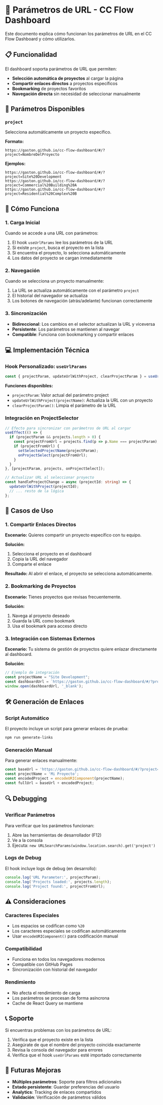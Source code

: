 # 🔗 Parámetros de URL - CC Flow Dashboard

Este documento explica cómo funcionan los parámetros de URL en el CC Flow Dashboard y cómo utilizarlos.

## 📋 Funcionalidad

El dashboard soporta parámetros de URL que permiten:
- **Selección automática de proyectos** al cargar la página
- **Compartir enlaces directos** a proyectos específicos
- **Bookmarking** de proyectos favoritos
- **Navegación directa** sin necesidad de seleccionar manualmente

## 🎯 Parámetros Disponibles

### `project`
Selecciona automáticamente un proyecto específico.

**Formato:**
```
https://gaston.github.io/cc-flow-dashboard/#/?project=NombreDelProyecto
```

**Ejemplos:**
```
https://gaston.github.io/cc-flow-dashboard/#/?project=Site%20Development
https://gaston.github.io/cc-flow-dashboard/#/?project=Commercial%20Building%20A
https://gaston.github.io/cc-flow-dashboard/#/?project=Residential%20Complex%20B
```

## 🔧 Cómo Funciona

### 1. Carga Inicial
Cuando se accede a una URL con parámetros:
1. El hook `useUrlParams` lee los parámetros de la URL
2. Si existe `project`, busca el proyecto en la lista
3. Si encuentra el proyecto, lo selecciona automáticamente
4. Los datos del proyecto se cargan inmediatamente

### 2. Navegación
Cuando se selecciona un proyecto manualmente:
1. La URL se actualiza automáticamente con el parámetro `project`
2. El historial del navegador se actualiza
3. Los botones de navegación (atrás/adelante) funcionan correctamente

### 3. Sincronización
- **Bidireccional**: Los cambios en el selector actualizan la URL y viceversa
- **Persistente**: Los parámetros se mantienen al navegar
- **Compatible**: Funciona con bookmarking y compartir enlaces

## 💻 Implementación Técnica

### Hook Personalizado: `useUrlParams`

```typescript
const { projectParam, updateUrlWithProject, clearProjectParam } = useUrlParams();
```

**Funciones disponibles:**
- `projectParam`: Valor actual del parámetro project
- `updateUrlWithProject(projectName)`: Actualiza la URL con un proyecto
- `clearProjectParam()`: Limpia el parámetro de la URL

### Integración en ProjectSelector

```typescript
// Efecto para sincronizar con parámetros de URL al cargar
useEffect(() => {
  if (projectParam && projects.length > 0) {
    const projectFromUrl = projects.find(p => p.Name === projectParam);
    if (projectFromUrl) {
      setSelectedProjectName(projectParam);
      onProjectSelect(projectFromUrl);
    }
  }
}, [projectParam, projects, onProjectSelect]);

// Actualizar URL al seleccionar proyecto
const handleProjectChange = async (projectId: string) => {
  updateUrlWithProject(projectId);
  // ... resto de la lógica
};
```

## 🚀 Casos de Uso

### 1. Compartir Enlaces Directos
**Escenario:** Quieres compartir un proyecto específico con tu equipo.

**Solución:**
1. Selecciona el proyecto en el dashboard
2. Copia la URL del navegador
3. Comparte el enlace

**Resultado:** Al abrir el enlace, el proyecto se selecciona automáticamente.

### 2. Bookmarking de Proyectos
**Escenario:** Tienes proyectos que revisas frecuentemente.

**Solución:**
1. Navega al proyecto deseado
2. Guarda la URL como bookmark
3. Usa el bookmark para acceso directo

### 3. Integración con Sistemas Externos
**Escenario:** Tu sistema de gestión de proyectos quiere enlazar directamente al dashboard.

**Solución:**
```javascript
// Ejemplo de integración
const projectName = "Site Development";
const dashboardUrl = `https://gaston.github.io/cc-flow-dashboard/#/?project=${encodeURIComponent(projectName)}`;
window.open(dashboardUrl, '_blank');
```

## 🛠️ Generación de Enlaces

### Script Automático
El proyecto incluye un script para generar enlaces de prueba:

```bash
npm run generate-links
```

### Generación Manual
Para generar enlaces manualmente:

```javascript
const baseUrl = 'https://gaston.github.io/cc-flow-dashboard/#/?project=';
const projectName = 'Mi Proyecto';
const encodedProject = encodeURIComponent(projectName);
const fullUrl = baseUrl + encodedProject;
```

## 🔍 Debugging

### Verificar Parámetros
Para verificar que los parámetros funcionan:

1. Abre las herramientas de desarrollador (F12)
2. Ve a la consola
3. Ejecuta: `new URLSearchParams(window.location.search).get('project')`

### Logs de Debug
El hook incluye logs de debug (en desarrollo):

```typescript
console.log('URL Parameter:', projectParam);
console.log('Projects loaded:', projects.length);
console.log('Project found:', projectFromUrl);
```

## ⚠️ Consideraciones

### Caracteres Especiales
- Los espacios se codifican como `%20`
- Los caracteres especiales se codifican automáticamente
- Usar `encodeURIComponent()` para codificación manual

### Compatibilidad
- Funciona en todos los navegadores modernos
- Compatible con GitHub Pages
- Sincronización con historial del navegador

### Rendimiento
- No afecta el rendimiento de carga
- Los parámetros se procesan de forma asíncrona
- Cache de React Query se mantiene

## 📞 Soporte

Si encuentras problemas con los parámetros de URL:

1. Verifica que el proyecto existe en la lista
2. Asegúrate de que el nombre del proyecto coincida exactamente
3. Revisa la consola del navegador para errores
4. Verifica que el hook `useUrlParams` esté importado correctamente

## 🔄 Futuras Mejoras

- **Múltiples parámetros**: Soporte para filtros adicionales
- **Estado persistente**: Guardar preferencias del usuario
- **Analytics**: Tracking de enlaces compartidos
- **Validación**: Verificación de parámetros válidos 